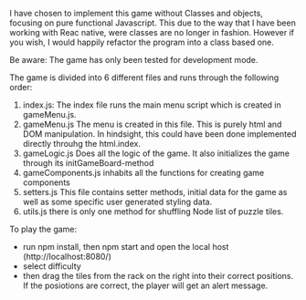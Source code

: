 I have chosen to implement this game without Classes and objects, focusing on pure functional Javascript. This due to the way that I have been working with Reac native, were classes are no longer in fashion. However if you wish, I would happily refactor the program into a class based one.

Be aware: The game has only been tested for development mode.

The game is divided into 6 different files and runs through the following order:

1. index.js: The index file runs the main menu script which is created in gameMenu.js.
2. gameMenu.js The menu is created in this file. This is purely html and DOM manipulation. In hindsight, this could have been done implemented directly throuhg the html.index.
3. gameLogic.js Does all the logic of the game. It also initializes the game through its initGameBoard-method
4. gameComponents.js inhabits all the functions for creating game components
5. setters.js This file contains setter methods, initial data for the game as well as some specific user generated styling data.
6. utils.js there is only one method for shuffling Node list of puzzle tiles.


To play the game: 
- run npm install, then npm start and open the local host (http://localhost:8080/)
- select difficulty 
- then drag the tiles from the rack on the right into their correct positions. If the posiotions are correct, the player will get an alert message. 
